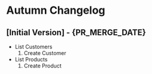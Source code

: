 # Autumn Changelog

## [Initial Version] - {PR_MERGE_DATE}

- List Customers
    1. Create Customer
- List Products
    1. Create Product